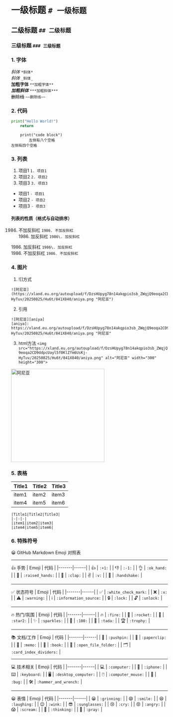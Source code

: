 
# 一级标题  ```# 一级标题```
## 二级标题  ```## 二级标题```
### 三级标题	 ```### 三级标题```

### 1. 字体  
*斜体*  ```*斜体*```  
_斜体_  ```_斜体_```  
**加粗字体**  ```**加粗字体**```  
***加粗斜体***  ```***加粗斜体***```  
~~删除线~~  ```~~删除线~~```



### 2. 代码
```python
print("Hello World!")
	return
```

		print("code block")
			左侧有八个空格
	左侧有四个空格

### 3. 列表
1. 项目1 ```1. 项目1```  
2. 项目2 ```2. 项目2```  
3. 项目3 ```3. 项目3```  

- 项目1 ```- 项目1```  
- 项目2 ```- 项目2```  
- 项目3 ```- 项目3```  


#### 列表的性质（格式与自动排序）
1986. 不加反斜杠  ```1986. 不加反斜杠```  
1986\. 加反斜杠  ```1986\. 加反斜杠```  

1986\. 加反斜杠  ```1986\. 加反斜杠```  
1986. 不加反斜杠  ```1986. 不加反斜杠```  

### 4. 图片
1. ![]方式
```阿尼亚：
![阿尼亚](https://xland.eu.org/autoupload/f/DzsHUpyg78n14akqpio3sb_ZWqjQ9eoqa2CD9ddpcUayl5f0KlZfm6UsKj-HyTuv/20250825/Hu6t/841X840/aniya.png "阿尼亚")
```
2. 引用
```阿尼亚：
![阿尼亚][aniya]
[aniya]: https://xland.eu.org/autoupload/f/DzsHUpyg78n14akqpio3sb_ZWqjQ9eoqa2CD9ddpcUayl5f0KlZfm6UsKj-HyTuv/20250825/Hu6t/841X840/aniya.png "阿尼亚"
```
3. html方法
```<img src="https://xland.eu.org/autoupload/f/DzsHUpyg78n14akqpio3sb_ZWqjQ9eoqa2CD9ddpcUayl5f0KlZfm6UsKj-HyTuv/20250825/Hu6t/841X840/aniya.png" alt="阿尼亚" width="300" height="300">```
<img src="https://xland.eu.org/autoupload/f/DzsHUpyg78n14akqpio3sb_ZWqjQ9eoqa2CD9ddpcUayl5f0KlZfm6UsKj-HyTuv/20250825/Hu6t/841X840/aniya.png" alt="阿尼亚" width="300" height="300">


### 5. 表格
|Title1|Title2|Title3|
|-|-|-|
|item1|item2|item3|
|item4|item5|item6|

```
|Title1|Title2|Title3|
|-|-|-|
|item1|item2|item3|
|item4|item5|item6|
```


### 6. 特殊符号
😀 GitHub Markdown Emoji 对照表

---

 👍 手势
| Emoji | 代码 |
|-------|------|
| 👍 | `:+1:` |
| 👎 | `:-1:` |
| 👌 | `:ok_hand:` |
| 🙌 | `:raised_hands:` |
| 👏 | `:clap:` |
| ✌️ | `:v:` |
| 🤝 | `:handshake:` |

---

✅ 状态符号
| Emoji | 代码 |
|-------|------|
| ✅ | `:white_check_mark:` |
| ❌ | `:x:` |
| ⚠️ | `:warning:` |
| ℹ️ | `:information_source:` |
| 🔒 | `:lock:` |
| 🔓 | `:unlock:` |

---

 🔥 热门/氛围
| Emoji | 代码 |
|-------|------|
| 🔥 | `:fire:` |
| 🚀 | `:rocket:` |
| 🌟 | `:star2:` |
| ✨ | `:sparkles:` |
| 💯 | `:100:` |
| 🎉 | `:tada:` |
| 🏆 | `:trophy:` |

---

 📚 文档/工作
| Emoji | 代码 |
|-------|------|
| 📌 | `:pushpin:` |
| 📎 | `:paperclip:` |
| 📝 | `:memo:` |
| 📖 | `:book:` |
| 📂 | `:open_file_folder:` |
| 🗂️ | `:card_index_dividers:` |

---

 💻 技术相关
| Emoji | 代码 |
|-------|------|
| 💻 | `:computer:` |
| 📱 | `:iphone:` |
| ⌨️ | `:keyboard:` |
| 🖥️ | `:desktop_computer:` |
| 🖱️ | `:computer_mouse:` |
| 🐞 | `:bug:` |
| 🛠️ | `:hammer_and_wrench:` |

---

 😀 表情
| Emoji | 代码 |
|-------|------|
| 😀 | `:grinning:` |
| 😄 | `:smile:` |
| 😆 | `:laughing:` |
| 😉 | `:wink:` |
| 😎 | `:sunglasses:` |
| 😢 | `:cry:` |
| 😡 | `:angry:` |
| 😱 | `:scream:` |
| 🤔 | `:thinking:` |
| 🙏 | `:pray:` |


